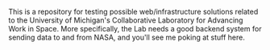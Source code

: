 This is a repository for testing possible web/infrastructure solutions related to the University of Michigan's Collaborative Laboratory for Advancing Work in Space. More specifically, the Lab needs a good backend system for sending data to and from NASA, and you'll see me poking at stuff here.